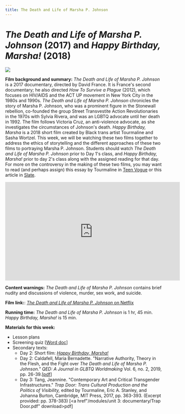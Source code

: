 ```yaml
---
title: The Death and Life of Marsha P. Johnson
---
```

# *The Death and Life of Marsha P. Johnson* (2017) and *Happy Birthday, Marsha!* (2018)

<a href="https://resizing.flixster.com/ugruF1RHPBXc8db2PZlMzsGtmx8=/ems.ZW1zLXByZC1hc3NldHMvbW92aWVzL2M4YWVkNWI1LWUwNzYtNGQ0NS04OGI3LThjNTE1NzhkYWRjYi53ZWJw">
<img src="https://resizing.flixster.com/ugruF1RHPBXc8db2PZlMzsGtmx8=/ems.ZW1zLXByZC1hc3NldHMvbW92aWVzL2M4YWVkNWI1LWUwNzYtNGQ0NS04OGI3LThjNTE1NzhkYWRjYi53ZWJw" class="poster">
</a>

**Film background and summary:** *The Death and Life of Marsha P. Johnson* is a 2017 documentary, directed by David France. It is France's second documentary; he also directed *How To Survive a Plague* (2012), which focuses on HIV/AIDS and the ACT UP movement in New York City in the 1980s and 1990s. *The Death and Life of Marsha P. Johnson* chronicles the story of Marsha P. Johnson, who was a prominent figure in the Stonewall rebellion, co-founded the group Street Transvestite Action Revolutionaries in the 1970s with Sylvia Rivera, and was an LGBTQ advocate until her death in 1992. The film follows Victoria Cruz, an anti-violence advocate, as she investigates the circumstances of Johnson's death. *Happy Birthday, Marsha* is a 2018 short film created by Black trans artist Tourmaline and Sasha Wortzel. This week, we will be watching these two films together to address the ethics of storytelling and the different approaches of these two films to portraying Marsha P. Johnson. Students should watch *The Death and Life of Marsha P. Johnson* prior to Day 1's class, and *Happy Birthday, Marsha!* prior to day 2's class along with the assigned reading for that day. For more on the controversy in the making of these two films, you may want to read (and perhaps assign) this essay by Tourmaline in [Teen Vogue](https://www.teenvogue.com/story/reina-gossett-marsha-p-johnson-op-ed) or this article in [Slate](https://slate.com/human-interest/2017/10/marsha-p-johnson-netflix-doc-raises-questions-over-what-trans-led-storytelling-would-look-like.html).

<div class="video-container">
<iframe width="560" height="315" src="https://www.youtube.com/embed/pADsuuPd79E" frameborder="0" allow="accelerometer; autoplay; clipboard-write; encrypted-media; gyroscope; picture-in-picture" allowfullscreen></iframe>
</div>

**Content warnings:** *The Death and Life of Marsha P. Johnson* contains brief nudity and discussions of violence, murder, sex work, and suicide.

**Film link:**: [*The Death and Life of Marsha P. Johnson* on Netflix](https://www.netflix.com/search?q=death%20and%20life%20of%20marsha&jbv=80189623)

**Running time:** *The Death and Life of Marsha P. Johnson* is 1 hr, 45 min. *Happy Birthday, Marsha!* is 15 min.

**Materials for this week:**
* Lesson plans
* Screening quiz [<a href="/modules/unit 3: documentary/Death and Life Quiz.docx" download>Word doc</a>]
* Secondary texts:
    * Day 2: Short film: [*Happy Birthday, Marsha!*](https://www.amazon.com/Happy-Birthday-Marsha-Mya-Taylor/dp/B07SBGR1YZ)
    * Day 2: Caldafell, Maria Bernadette. "Narrative Authority, Theory in the Flesh, and the Fight over *The Death and Life of Marsha P. Johnson."* *QED: A Journal in GLBTQ Worldmaking* Vol. 6, no. 2, 2019, pp. 26-39.[<a href="/modules/unit 3: documentary/Narrative Authorirty Theory in the Flesh.pdf" download>pdf</a>]
    * Day 3: Tang, Jeannine. "Contemporary Art and Critical Transgender Infrastructures." *Trap Door: Trans Cultural Production and the Politics of Visibility,* edited by Tourmaline, Eric A. Stanley, and Johanna Burton, Cambridge, MIT Press, 2017, pp. 363-393. (Excerpt provided: pp. 378-383) [<a href"/modules/unit 3: documentary/Trap Door.pdf" download>pdf</a>]
